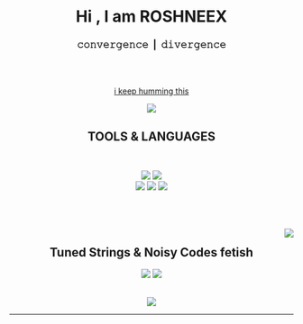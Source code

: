 <body>
    <center>
        <h1 align="center"> Hi , I am ROSHNEEX</h1>
        <h3 align="center">𝚌𝚘𝚗𝚟𝚎𝚛𝚐𝚎𝚗𝚌𝚎 | 𝚍𝚒𝚟𝚎𝚛𝚐𝚎𝚗𝚌𝚎</h3>
        <br>
        <div align="center">
            <!-- <a href="https://discord.com/users/202740603790819328" > -->
            <!-- <a href="https://thicc-thighs.de/" > -->
            <!-- <img src="https://lanyard.kyrie25.me/api/202740603790819328?waveColor=8B8BFA&waveSpotifyColor=B48EF7&gradient=7E37F9-B48EF7-E568C4&imgStyle=square"  /> -->
            <br>
            <!-- <p>just to let you know that </p>
            <p>the world is a sandbox</p>
            <p>sandbox mode in the game of life</p>
            <p> 𝒸𝓇𝑒𝒶𝓉𝑒 , 𝑒𝓍𝓅𝓁𝑜𝓇𝑒 , 𝓁𝑒𝒶𝓇𝓃 , 𝓈𝓊𝓇𝓋𝒾𝓋𝑒</p> -->
            <p><a href="https://youtu.be/PXGycbkbtW0">i keep humming this</a><p>
</div>

  <div align="center">
<img src="https://i.gifer.com/HMx0.gif" align="center">
  </div>
       <div>
            <h2 align="center">   TOOLS & LANGUAGES</h2>
            <br>
            <p align="center"><img
                    src="https://img.shields.io/badge/html5%20-%23E34F26.svg?&style=for-the-badge&logo=html5&logoColor=white" />
                <img
                    src="https://img.shields.io/badge/css3%20-%231572B6.svg?&style=for-the-badge&logo=css3&logoColor=white" /><br>
                <img
                    src="https://img.shields.io/badge/node.js%20-%2343853D.svg?&style=for-the-badge&logo=node.js&logoColor=white" />
                <img
                    src="https://img.shields.io/badge/javascript%20-%23323330.svg?&style=for-the-badge&logo=javascript&logoColor=%23F7DF1E" />
                <img
                    src="https://img.shields.io/badge/git%20-%23F05033.svg?&style=for-the-badge&logo=git&logoColor=white" />
                <br><br>
                <img src="https://img.shields.io/badge/c-%2300599C.svg?style=for-the-badge&logo=c&logoColor=white"
                    alt=""><img
                    src="https://img.shields.io/badge/PowerShell-%235391FE.svg?style=for-the-badge&logo=powershell&logoColor=white"
                    alt=""><img
                    src="https://img.shields.io/badge/python-3670A0?style=for-the-badge&logo=python&logoColor=ffdd54"
                    alt=""><img
                    src="https://img.shields.io/badge/jupyter-%23FA0F00.svg?style=for-the-badge&logo=jupyter&logoColor=white"
                    alt=""><img
                    src="https://img.shields.io/badge/pycharm-143?style=for-the-badge&logo=pycharm&logoColor=black&color=black&labelColor=green"
                    alt=""> <img
                    src="https://img.shields.io/badge/Visual%20Studio%20Code-0078d7.svg?style=for-the-badge&logo=visual-studio-code&logoColor=white"
                    alt=""><img src="" alt=""><img src="https://img.shields.io/badge/Adobe%20Lightroom-31A8FF.svg?style=for-the-badge&logo=Adobe%20Lightroom&logoColor=white" alt=""> <img src="https://img.shields.io/badge/figma-%23F24E1E.svg?style=for-the-badge&logo=figma&logoColor=white" alt=""><img src="https://img.shields.io/badge/tailwindcss-%2338B2AC.svg?style=for-the-badge&logo=tailwind-css&logoColor=white" alt=""><img src="https://img.shields.io/badge/react-%2320232a.svg?style=for-the-badge&logo=react&logoColor=%2361DAFB" alt=""><img src="https://img.shields.io/badge/SASS-hotpink.svg?style=for-the-badge&logo=SASS&logoColor=white" alt="">
            </p>
            <br> </div>

  <div align="center">
                <img src="https://64.media.tumblr.com/e1f1c97123ae217eb731500e502e0083/tumblr_n9dxcikmIU1qc9zfzo7_r1_250.gif" align="right">
                  </div>
<div>
<!--             <div align="center"> <img
                    src="https://img.shields.io/badge/Audacity-0000CC?style=for-the-badge&logo=audacity&logoColor=white"
                    alt=""> <img
                    src="https://img.shields.io/badge/Spotify-1ED760?style=for-the-badge&logo=spotify&logoColor=white"
                    alt=""> <img
                    src="https://img.shields.io/badge/shazam-1476FE?style=for-the-badge&logo=shazam&logoColor=white"
                    alt="">
                    </div> </div></div>
 -->
 <div> <h2 align="center">Tuned Strings & Noisy Codes fetish</h2> </div>


 <div>
            <!-- <div align="center"> -->
            <div><a href="https://twitter.com/prollyroshneex" target="_blank"><img
                        src="https://img.shields.io/badge/Twitter-%231DA1F2.svg?style=for-the-badge&logo=Twitter&logoColor=white" /></a>
                <a href="https://www.instagram.com/roshneex/" target="_blank"><img
                        src="https://img.shields.io/badge/Instagram-%23E4405F.svg?style=for-the-badge&logo=Instagram&logoColor=white" /></a>
            </p></div>

  <!-- <div><h2>TO-DOs</h2>
                <h3>overbrim my tech stack</h3>
                <h3>watch anime without subtitles</h3>
                <h3>i wanna code some music</h3>
            </div> -->

   <br>
            <div align="center">
                <img src="https://i.imgur.com/tzYKRfd.gif">
            </div>
            <hr>
        </div>
        </div>
    </center>
</body>
